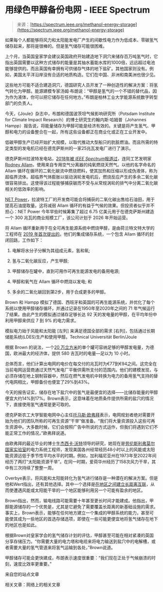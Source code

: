 <!--yml

类别：未分类

日期：2024-05-27 14:55:55

-->

# 用绿色甲醇备份电网 - IEEE Spectrum

> 来源：[https://spectrum.ieee.org/methanol-energy-storage](https://spectrum.ieee.org/methanol-energy-storage)

如果每个人都能够将风力和太阳能发电厂产生的间歇性电力作为低成本、零碳氢气储存起来，那将是很棒的。但是氢气储存可能很困难。

上个月，当英国皇家学会建议英国政府开始建造地下洞穴来储存百万吨氢气时，它指出英国需要以这种方式储存的能量是其抽水蓄能水库的1000倍，远远超过电池能够提供的。而且英国有幸拥有可供储存气体的地下盐矿。其他国家则没有。例如，美国太平洋沿岸没有合适的地质构造。它们在中国、非洲和南美洲也很少见。

这些地方可能不适合建造洞穴，德国研究人员开发了一种创造性的解决方案：将氢气转化为甲醇。能源建模专家汤姆·布朗说：“甲醇是氢气的一个不错的替代品，因为作为液体，你可以把它储存在任何地方。”布朗是柏林工业大学能源系统数字转型部门的负责人。

今天，《Joule》杂志中，布朗和德国波茨坦气候影响研究所（Potsdam Institute for Climate Impact Research）的博士研究生约翰内斯·哈姆普（Johannes Hampp）报告说，将能量储存为甲醇可能是经济有效的。关键是将产生氢气、甲醇和电力的设备整合在一起，所有这些设备都正在商业化或正在工业开发中。

低碳甲醇生产已经开始扩大规模，以取代推动大型船只的肮脏燃油。而且所需的特定类型的发电机已经在德克萨斯州的一家25兆瓦发电厂进行了演示。

德克萨斯州拉波特发电站，[2018年被 *IEEE* *Spectrum*报道过](https://spectrum.ieee.org/this-power-plant-runs-on-co2)，连同工艺发明家 [Rodney Allam](https://en.wikipedia.org/wiki/Rodney_John_Allam)，使用来自专用空气分离器的纯氧燃烧天然气。以他的名字命名的 Allam 循环在循环的二氧化碳流中燃烧燃料，使其加热和压缩以形成伪液体，称为超临界流体。超临界气体膨胀以驱动涡轮发电机后，燃烧反应产生的多余二氧化碳很容易排出。这使得该过程能够捕获碳而不受与从常规涡轮的排气中分离二氧化碳相关的低效率的影响。

[NET Power](https://netpower.com/)，拉波特工厂的开发商可能会将捕获的二氧化碳出售给石油田，用于提高石油提取量。这将减弱 Allam 循环的有益于气候的效果。但投资者似乎并不担心：NET Power 今年早些时候筹集了超过 6.75 亿美元用于在德克萨斯州建造一个 300 兆瓦的商业规模工厂，该公司计划于 2026 年开始运营。

将 Allam 循环重新用于在全可再生能源系统中燃烧甲醇，是由荷兰特文特大学的工程师在 [2019 年首次提出的](https://doi.org/10.1016/j.enconman.2018.12.015)。他们的集成储存系统，一个包含 Allam 循环的封闭回路，工作如下：

1.  电解将水分子分解为其组成元素，氢和氧;

1.  氢与二氧化碳反应，产生甲醇;

1.  甲醇储存在罐中，直到可用作可再生能源发电的备用电源;

1.  甲醇和氧气在 Allam 循环中燃烧以发电; 和

1.  多余的二氧化碳回到第2步，用于合成更多的甲醇。

Brown 和 Hampp 模拟了德国、西班牙和英国的可再生能源系统，并优化了每个系统以使用甲醇储存循环，并通过记录在1950年至2020年之间的 71 年气候运行了结果。由此产生的模拟通过储存足够长达 92 天的发电量的甲醇，在平均年份中利用甲醇来供应 7 到 9% 的电力需求。

模拟电力始于风能和太阳能 [左列] 来满足德国全部的需求 [右列]，包括通过长期储能系统(LDES)生产和使用甲醇。Technical Universität Berlin/Joule

根据 Brown 的说法，一个[20 万立方米](https://energy.economictimes.indiatimes.com/news/oil-and-gas/china-adds-two-large-lng-tanks-at-shanghai-gas-terminal-media/79257182)的单个罐可容纳足够的甲醇发电量，为德国，欧洲最大的经济体，提供 580 吉瓦时的电量—足以为 10 小时。

总体而言，他们计算出电网的电价在每交付的兆瓦时为€77到€94之间。这完全在当前电网运营商通过天然气发电厂平衡供需所支付的范围内。他们的建模发现，与必须存储在地上钢制容器中，然后在燃气发电机中转换为电力的备用氢气支持的替代电网相比，甲醇备份也便宜了29%到43%。

今天的报告证实，储存在地下盐穴中的氢气是最便宜的选择——比储存能量的甲醇便宜大约14%到17%。Brown表示，这意味着在地质条件提供所需的盐穴的情况下，直接使用氢气通常是更可取的。

德克萨斯农工大学智能电网中心主任[托马斯·欧弗拜](https://overbye.engr.tamu.edu/)表示，电网规划者绝对需要开始为他们的团队所称的可再生资源“干旱”做准备。“我们将大量资源投入这些可再生资源中。大多数时候，它们会按照广告中所说的方式运作，但我们将遇到它们不能正常工作的情况，”欧弗拜说道。

由欧弗拜的最近毕业的博士生[杰西卡·沃特](https://www.linkedin.com/in/jessica-wert/)领导的研究，她现在是[劳伦斯利弗莫尔国家实验室](https://www.llnl.gov/)的电力系统工程师，发现美国各州经常经历48小时以上的风能或太阳能资源远低于季节性平均水平的时期。例如，加利福尼亚州在1973年至2022年间经历了两打“太阳能资源干旱”。在同一时期，爱荷华州经历了158次风力干旱，其中有三次持续了整整一周。

Overbye表示，将风能和太阳能转化为氢气进行储存是一种潜在的解决方案。但是他和Wert指出，还有其他选择。其中一个选择是[在地区之间建立长距离互联](https://www.sierraclub.org/sierra/2023-3-fall/feature/us-electricity-transmission-system-gridlock)，从而使遭遇风能或太阳能干旱的一个地区能够利用另一个可能有盈余的地区。

Brown指出，然而，输电线路可能需要十年甚至更长时间才能建成。他指出，甲醇能源储存的一个优势是，尤其是它避免了需要覆盖长距离的新基础设施的需求。事实上，Brown表示，能够在任何地方建立一个集成的甲醇系统的能力，甚至可能使其成为一些地区的首选存储选项，即使在一些可能更便宜地将氢气储存在地下的地区也是如此。

根据Brown对皇家学会的氢气储存计划的评估，甲醇甚至可能在相对紧凑的英国分享存储压力。“你需要大量的电力塔和电缆来将电力输送到盐穴中的电解槽，或者需要大量的氢气管道来将氢气运输到各处，”Brown说道。

甲醇储存可能会更快建成，布朗表示速度很重要：“我们现在正处于气候崩溃的时刻，速度比效率更重要。”

来自您的站点文章

相关文章：网络上的相关文章
